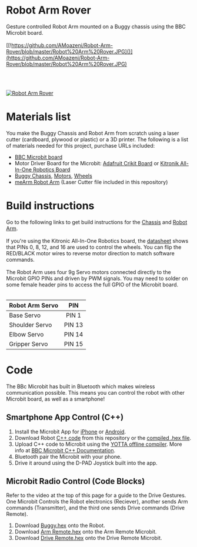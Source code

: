 # Robot Arm Rover
Gesture controlled Robot Arm mounted on a Buggy chassis using the BBC Microbit board.
<br><br>
[[!https://github.com/AMoazeni/Robot-Arm-Rover/blob/master/Robot%20Arm%20Rover.JPG]()](https://github.com/AMoazeni/Robot-Arm-Rover/blob/master/Robot%20Arm%20Rover.JPG)

<br><br>

[![Robot Arm Rover](https://img.youtube.com/vi/7o0pC0yS0pI/0.jpg)](https://www.youtube.com/watch?v=7o0pC0yS0pI)

# Materials list
You make the Buggy Chassis and Robot Arm from scratch using a laser cutter (cardboard, plywood or plastic) or a 3D printer. The following is a list of materials needed for this project, purchase URLs included:

- [BBC Microbit board](https://microbit.org/resellers/)
- Motor Driver Board for the Microbit: [Adafruit Crikit Board](https://www.adafruit.com/product/3928) or [Kitronik All-In-One Robotics Board](https://www.kitronik.co.uk/5641-all-in-one-robotics-board-for-bbc-microbit.html)
- [Buggy Chassis](https://www.sparkfun.com/products/13301), [Motors](https://www.sparkfun.com/products/13302), [Wheels](https://www.sparkfun.com/products/13259)
- [meArm Robot Arm](https://bit.ly/2DA4IzO) (Laser Cutter file included in this repository)


# Build instructions
Go to the following links to get build instructions for the [Chassis](https://learn.sparkfun.com/tutorials/microbot-kit-experiment-guide/assembling-your-robot) and [Robot Arm](https://learn.mime.co.uk/assets/docs/control-your-mearm-from-arduino/MeArm_v1.0_Manual_for_Arduino_v1.0.pdf). 
<br>
<br>
If you're using the Kitronic All-In-One Robotics board, the [datasheet](https://www.kitronik.co.uk/pdf/5641-microbit-robotics-board-datasheet.pdf) shows that PINs 0, 8, 12, and 16 are used to control the wheels. You can flip the RED/BLACK motor wires to reverse motor direction to match software commands.
<br>
<br>
The Robot Arm uses four 9g Servo motors connected directly to the Microbit GPIO PINs and driven by PWM signals. You may need to solder on some female header pins to access the full GPIO of the Microbit board.
<br>
<br>


| Robot Arm Servo | PIN    |
| ------------- |:-------------:|
| Base Servo      | PIN 1  |
| Shoulder Servo  | PIN 13 |
| Elbow Servo     | PIN 14 |
| Gripper Servo   | PIN 15 |

# Code
The BBc Microbit has built in Bluetooth which makes wireless communication possible. This means you can control the robot with other Microbit board, as well as a smartphone!

## Smartphone App Control (C++)
1. Install the Microbit App for [iPhone](https://itunes.apple.com/us/app/micro-bit/id1092687276?mt=8) or [Android](https://play.google.com/store/apps/details?id=com.samsung.microbit).
2. Download Robot [C++ code](https://github.com/AMoazeni/Robot-Arm-Rover/blob/master/C%2B%2B%20Code/Robot%20Arm%20Rover.cpp) from this repository or the [compiled .hex file](https://github.com/AMoazeni/Robot-Arm-Rover/blob/master/C%2B%2B%20Code/Robot%20Arm%20Rover.hex).
3. Upload C++ code to Microbit using the [YOTTA offline compiler](https://lancaster-university.github.io/microbit-docs/offline-toolchains/). More info at [BBC Microbit C++ Documentation](https://lancaster-university.github.io/microbit-docs/ble/profile/).
4. Bluetooth pair the Microbit with your phone.
5. Drive it around using the D-PAD Joystick built into the app.

## Microbit Radio Control (Code Blocks)
Refer to the video at the top of this page for a guide to the Drive Gestures. One Microbit Controls the Robot electronics (Reciever), another sends Arm commands (Transmitter), and the third one sends Drive commands (Drive Remote).

1. Download [Buggy.hex](https://github.com/AMoazeni/Robot-Arm-Rover/blob/master/Javascripts%20Code%20Blocks/Robot.hex) onto the Robot.
2. Download [Arm Remote.hex](https://github.com/AMoazeni/Robot-Arm-Rover/blob/master/Javascripts%20Code%20Blocks/Arm%20Remote.hex) onto the Arm Remote Microbit.
3. Download [Drive Remote.hex](https://github.com/AMoazeni/Robot-Arm-Rover/blob/master/Javascripts%20Code%20Blocks/Drive%20Remote.hex) onto the Drive Remote Microbit.


